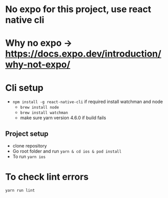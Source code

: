 # No expo for this project, use react native cli

# Why no expo -> https://docs.expo.dev/introduction/why-not-expo/

# Cli setup

- `npm install -g react-native-cli`
  if required install watchman and node
  - `brew install node`
  - `brew install watchman`
  - make sure yarn version 4.6.0 if build fails

## Project setup

- clone repository
- Go root folder and run `yarn & cd ios & pod install`
- To run `yarn ios`

# To check lint errors

`yarn run lint`
